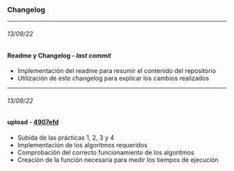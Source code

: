 ### Changelog

---

###### 13/09/22
####  Readme y Changelog - _last commit_
* Implementación del readme para resumir el contenido del repositorio
* Utilización de este changelog para explicar los cambios realizados

---

###### 13/09/22
#### upload - [4907efd](https://github.com/carloshermida/daa-practicas/commit/a1a972a44ad1f3eb65d345e88048557695b7ddc6)
* Subida de las prácticas 1, 2, 3 y 4
* Implementación de los algoritmos requeridos
* Comprobación del correcto funcionamiento de los algoritmos
* Creación de la función necesaria para medir los tiempos de ejecución

